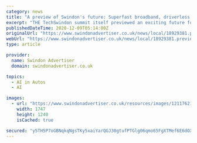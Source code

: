 ```yaml
---
category: news
title: "A preview of Swindon's future: Superfast broadband, driverless cars, and an Institute of Technology"
excerpt: "THE TechSwindon summit itself previewed an exciting future for the town with superfast broadband and a new tech institute on the way."
publishedDateTime: 2020-12-09T05:14:00Z
originalUrl: "https://www.swindonadvertiser.co.uk/news/local/18929381.preview-swindons-future-superfast-broadband-driverless-cars-institute-technology/"
webUrl: "https://www.swindonadvertiser.co.uk/news/local/18929381.preview-swindons-future-superfast-broadband-driverless-cars-institute-technology/"
type: article

provider:
  name: Swindon Advertiser
  domain: swindonadvertiser.co.uk

topics:
  - AI in Autos
  - AI

images:
  - url: "https://www.swindonadvertiser.co.uk/resources/images/12117621/"
    width: 1747
    height: 1240
    isCached: true

secured: "y5TH5P7oGBNqkqNgsTKy5xaiYarQGJ30gtufPTGlg06qmo65FgXTMef6E6dOXGbVVAP1cunxPNu6/fVUzIoh44yLm1tEJSSrUDBU3fl4l01kVRyVdrphlbH1FYxANm85VTzhJMbyaGIoE2vgjf4P7G+BLTzrl2XJSIVvv3MMeiShyIDeCt+02DDCZdLVv4E02vkpLNiIYHG7GZJSQVyTflb2rbFQG1cN0DcCYv22QpR/DtS1e/wXgboMLvD5RWVHVXszcA+9ujQfTTrWl/Iltmvuz4pMm/PMCSEMHz4WXwKpRwBB2tMperuTQf0RKpgom78b79Kqt5/q9vI9+zODmc4KWSD/Ca9zNmbhRNVSXBs=;az5bsECDAb43CmIKRppoyg=="
---
```


